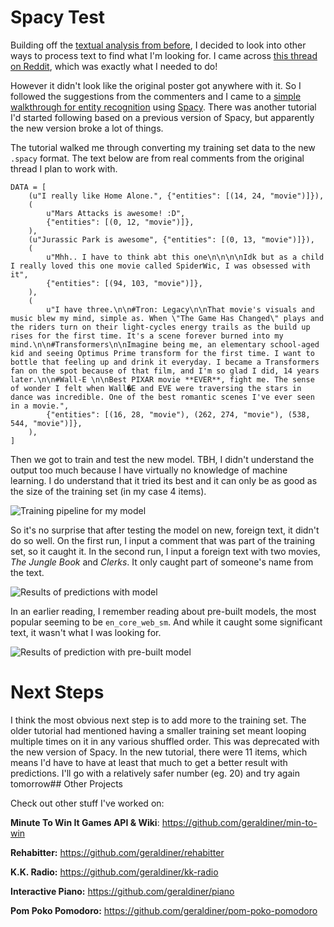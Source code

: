 # Spacy Test

Building off the [textual analysis from before](https://github.com/geraldiner/textual-analysis), I decided to look into other ways to process text to find what I'm looking for. I came across [this thread on Reddit](https://www.reddit.com/r/datascience/comments/dhchq2/extracting_movie_titles_from_text_source/), which was exactly what I needed to do!

However it didn't look like the original poster got anywhere with it. So I followed the suggestions from the commenters and I came to a [simple walkthrough for entity recognition](https://towardsdatascience.com/using-spacy-3-0-to-build-a-custom-ner-model-c9256bea098) using [Spacy](https://spacy.io/). There was another tutorial I'd started following based on a previous version of Spacy, but apparently the new version broke a lot of things.

The tutorial walked me through converting my training set data to the new `.spacy` format. The text below are from real comments from the original thread I plan to work with.

```
DATA = [
    (u"I really like Home Alone.", {"entities": [(14, 24, "movie")]}),
    (
        u"Mars Attacks is awesome! :D",
        {"entities": [(0, 12, "movie")]},
    ),
    (u"Jurassic Park is awesome", {"entities": [(0, 13, "movie")]}),
    (
        u"Mhh.. I have to think abt this one\n\n\n\nIdk but as a child I really loved this one movie called SpiderWic, I was obsessed with it",
        {"entities": [(94, 103, "movie")]},
    ),
    (
        u"I have three.\n\n#Tron: Legacy\n\nThat movie's visuals and music blew my mind, simple as. When \"The Game Has Changed\" plays and the riders turn on their light-cycles energy trails as the build up rises for the first time. It's a scene forever burned into my mind.\n\n#Transformers\n\nImagine being me, an elementary school-aged kid and seeing Optimus Prime transform for the first time. I want to bottle that feeling up and drink it everyday. I became a Transformers fan on the spot because of that film, and I'm so glad I did, 14 years later.\n\n#Wall-E \n\nBest PIXAR movie **EVER**, fight me. The sense of wonder I felt when Wall�E and EVE were traversing the stars in dance was incredible. One of the best romantic scenes I've ever seen in a movie.",
        {"entities": [(16, 28, "movie"), (262, 274, "movie"), (538, 544, "movie")]},
    ),
]
```

Then we got to train and test the new model. TBH, I didn't understand the output too much because I have virtually no knowledge of machine learning. I do understand that it tried its best and it can only be as good as the size of the training set (in my case 4 items).

![Training pipeline for my model](https://cdn.discordapp.com/attachments/377363002619461633/839063854398046248/unknown.png)

So it's no surprise that after testing the model on new, foreign text, it didn't do so well. On the first run, I input a comment that was part of the training set, so it caught it. In the second run, I input a foreign text with two movies, *The Jungle Book* and *Clerks*. It only caught part of someone's name from the text.

![Results of predictions with model](https://cdn.discordapp.com/attachments/377363002619461633/839057962768662549/unknown.png)

In an earlier reading, I remember reading about pre-built models, the most popular seeming to be `en_core_web_sm`. And while it caught some significant text, it wasn't what I was looking for.

![Results of prediction with pre-built model](https://cdn.discordapp.com/attachments/377363002619461633/839058092956057630/unknown.png)

# Next Steps
I think the most obvious next step is to add more to the training set. The older tutorial had mentioned having a smaller training set meant looping multiple times on it in any various shuffled order. This was deprecated with the new version of Spacy. In the new tutorial, there were 11 items, which means I'd have to have at least that much to get a better result with predictions. I'll go with a relatively safer number (eg. 20) and try again tomorrow## Other Projects

Check out other stuff I've worked on:

**Minute To Win It Games API & Wiki**: https://github.com/geraldiner/min-to-win

**Rehabitter:** https://github.com/geraldiner/rehabitter

**K.K. Radio:** https://github.com/geraldiner/kk-radio

**Interactive Piano:** https://github.com/geraldiner/piano

**Pom Poko Pomodoro:** https://github.com/geraldiner/pom-poko-pomodoro
